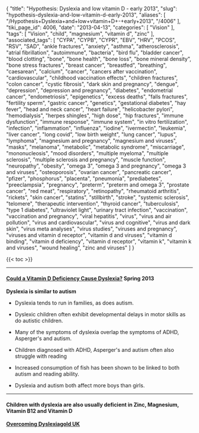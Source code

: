 {
    "title": "Hypothesis: Dyslexia and low vitamin D - early 2013",
    "slug": "hypothesis-dyslexia-and-low-vitamin-d-early-2013",
    "aliases": [
        "/Hypothesis+Dyslexia+and+low+vitamin+D+-+early+2013",
        "/4006"
    ],
    "tiki_page_id": 4006,
    "date": "2013-04-13",
    "categories": [
        "Vision"
    ],
    "tags": [
        "Vision",
        "child",
        "magnesium",
        "vitamin d",
        "zinc"
    ],
    "associated_tags": [
        "CYPA",
        "CYPB",
        "CYPR",
        "EBV",
        "HRV",
        "PCOS",
        "RSV",
        "SAD",
        "ankle fractures",
        "anxiety",
        "asthma",
        "atherosclerosis",
        "atrial fibrillation",
        "autoimmune",
        "bacteria",
        "bird flu",
        "bladder cancer",
        "blood clotting",
        "bone",
        "bone health",
        "bone loss",
        "bone mineral density",
        "bone stress fractures",
        "breast cancer",
        "breastfed",
        "breathing",
        "caesarean",
        "calcium",
        "cancer",
        "cancers after vaccination",
        "cardiovascular",
        "childhood vaccination effects",
        "children fractures",
        "colon cancer",
        "cystic fibrosis",
        "dark skin and pregnancy",
        "dengue",
        "depression",
        "depression and pregnancy",
        "diabetes",
        "endometrial cancer",
        "endometriosis",
        "epigenetics",
        "excess deaths",
        "falls fractures",
        "fertility sperm",
        "gastric cancer",
        "genetics",
        "gestational diabetes",
        "hay fever",
        "head and neck cancer",
        "heart failure",
        "helicobacter pylori",
        "hemodialysis",
        "herpes shingles",
        "high dose",
        "hip fractures",
        "immune dysfunction",
        "immune response",
        "immune system",
        "in vitro fertilization",
        "infection",
        "inflammation",
        "influenza",
        "iodine",
        "ivermectin",
        "leukemia",
        "liver cancer",
        "long covid",
        "low birth weight",
        "lung cancer",
        "lupus",
        "lymphoma",
        "magnesium and pregnancy",
        "magnesium and viruses",
        "masks",
        "melanoma",
        "metabolic",
        "metabolic syndrome",
        "miscarriage",
        "mononucleosis",
        "mood disorders",
        "multiple myeloma",
        "multiple sclerosis",
        "multiple sclerosis and pregnancy",
        "muscle function",
        "neuropathy",
        "obesity",
        "omega 3",
        "omega 3 and pregnancy",
        "omega 3 and viruses",
        "osteoporosis",
        "ovarian cancer",
        "pancreatic cancer",
        "pfizer",
        "phosphorus",
        "placenta",
        "pneumonia",
        "prediabetes",
        "preeclampsia",
        "pregnancy",
        "preterm",
        "preterm and omega 3",
        "prostate cancer",
        "red meat",
        "respiratory",
        "retinopathy",
        "rheumatoid arthritis",
        "rickets",
        "skin cancer",
        "statins",
        "stillbirth",
        "stroke",
        "systemic sclerosis",
        "telomere",
        "therapeutic intervention",
        "thyroid cancer",
        "tuberculosis",
        "type 1 diabetes",
        "ultraviolet light",
        "urinary tract infection",
        "vaccination",
        "vaccination and pregnancy",
        "viral hepatitis",
        "virus",
        "virus and air pollution",
        "virus and cardiovascular",
        "virus and cognitive",
        "virus and dark skin",
        "virus meta analyses",
        "virus studies",
        "viruses and pregnancy",
        "viruses and vitamin d receptor",
        "vitamin d and viruses",
        "vitamin d binding",
        "vitamin d deficiency",
        "vitamin d receptor",
        "vitamin k",
        "vitamin k and viruses",
        "wound healing",
        "zinc and viruses"
    ]
}


{{< toc >}}

---

#### [Could a Vitamin D Deficiency Cause Dyslexia?](http://www.ontrackreading.com/dyslexia-puzzle/vitamin-d3-and-dyslexia) Spring 2013

 **Dyslexia is similar to autism** 

* Dyslexia tends to run in families, as does autism.

* Dyslexic children often exhibit developmental delays in motor skills as do autistic children.

* Many of the symptoms of dyslexia overlap the symptoms of ADHD, Asperger's and autism.

* Children diagnosed with ADHD, Asperger's and autism often also struggle with reading

* Increased consumption of fish has been shown to be linked to both autism and reading ability.

* Dyslexia and autism both affect more boys than girls.

---

#### Children with dyslexia are also usually deficient in Zinc, Magnesium, Vitamin B12 and Vitamin D

 **[Overcoming Dyslexiagold UK](https://dyslexiagold.co.uk/Dyslexia/OvercomingDyslexia#:~:text=Supplements&text=Studies%20have%20also%20shown%20that,at%20an%20age%20appropriate%20dosage.)**